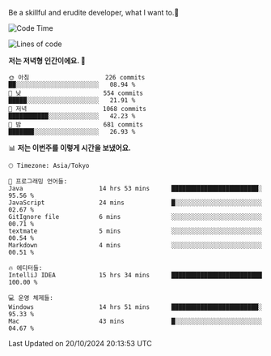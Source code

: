 Be a skillful and erudite developer, what I want to.👶

<!--START_SECTION:waka-->
![Code Time](http://img.shields.io/badge/Code%20Time-1%2C328%20hrs%2011%20mins-blue)

![Lines of code](https://img.shields.io/badge/%EC%A0%80%EB%8A%94%20%EC%97%AC%ED%83%9C%EA%B9%8C%EC%A7%80%20-883.1%20thousand%20%EC%A4%84%EC%9D%98%20%EC%BD%94%EB%93%9C%EB%A5%BC%20%EC%9E%91%EC%84%B1%ED%96%88%EC%96%B4%EC%9A%94.-blue)

**저는 저녁형 인간이에요. 🦉** 

```text
🌞 아침                     226 commits         ██░░░░░░░░░░░░░░░░░░░░░░░   08.94 % 
🌆 낮　                     554 commits         █████░░░░░░░░░░░░░░░░░░░░   21.91 % 
🌃 저녁                     1068 commits        ███████████░░░░░░░░░░░░░░   42.23 % 
🌙 밤　                     681 commits         ███████░░░░░░░░░░░░░░░░░░   26.93 % 
```


📊 **저는 이번주를 이렇게 시간을 보냈어요.** 

```text
🕑︎ Timezone: Asia/Tokyo

💬 프로그래밍 언어들: 
Java                     14 hrs 53 mins      ████████████████████████░   95.56 % 
JavaScript               24 mins             █░░░░░░░░░░░░░░░░░░░░░░░░   02.67 % 
GitIgnore file           6 mins              ░░░░░░░░░░░░░░░░░░░░░░░░░   00.71 % 
textmate                 5 mins              ░░░░░░░░░░░░░░░░░░░░░░░░░   00.54 % 
Markdown                 4 mins              ░░░░░░░░░░░░░░░░░░░░░░░░░   00.51 % 

🔥 에디터들: 
IntelliJ IDEA            15 hrs 34 mins      █████████████████████████   100.00 % 

💻 운영 체제들: 
Windows                  14 hrs 51 mins      ████████████████████████░   95.33 % 
Mac                      43 mins             █░░░░░░░░░░░░░░░░░░░░░░░░   04.67 % 
```


 Last Updated on 20/10/2024 20:13:53 UTC
<!--END_SECTION:waka-->
